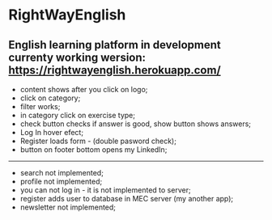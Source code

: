 # RightWayEnglish
English learning platform in development
currenty working wersion: https://rightwayenglish.herokuapp.com/
------------------------------------------------------------------------------------------
- content shows after you click on logo;
- click on category;
- filter works;
- in category click on exercise type;
- check button checks if answer is good, show button shows answers;
- Log In hover efect;
- Register loads form - (double pasword check);
- button on footer bottom opens my LinkedIn;
------------------------------------------------------------------------------------------
- search not implemented;
- profile not implemented;
- you can not log in - it is not implemented to server;
- register adds user to database in MEC server (my another app);
- newsletter not implemented;

